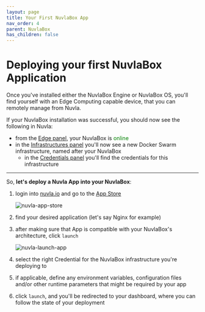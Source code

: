 ```yaml
---
layout: page
title: Your First NuvlaBox App
nav_order: 4
parent: NuvlaBox
has_children: false
---
```


# Deploying your first NuvlaBox Application

Once you've installed either the NuvlaBox Engine or NuvlaBox OS, you'll find yourself with an Edge Computing capable device, that you can remotely manage from Nuvla.

If your NuvlaBox installation was successful, you should now see the following in Nuvla:

 - from the [Edge panel](https://nuvla.io/ui/edge), your NuvlaBox is <span style="color:green">online</span>
 - in the [Infrastructures panel](https://nuvla.io/ui/infrastructures) you'll now see a new Docker Swarm infrastructure, named after your NuvlaBox
   - in the [Credentials panel](https://nuvla.io/ui/credentials) you'll find the credentials for this infrastructure

---

So, **let's deploy a Nuvla App into your NuvlaBox**:

 1. login into [nuvla.io](https://nuvla.io) and go to the [App Store](https://nuvla.io/ui/apps)
 
    ![nuvla-app-store](/assets/img/app-store.png)

 2. find your desired application (let's say Nginx for example)
 3. after making sure that App is compatible with your NuvlaBox's architecture, click `launch`
  
    ![nuvla-launch-app](/assets/img/launch-app.png)
 
 4. select the right Credential for the NuvlaBox infrastructure you're deploying to
 5. if applicable, define any environment variables, configuration files and/or other runtime parameters that might be required by your app
 6. click `launch`, and you'll be redirected to your dashboard, where you can follow the state of your deployment 

